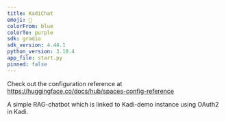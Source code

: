 ```yaml
---
title: KadiChat
emoji: 💬
colorFrom: blue
colorTo: purple
sdk: gradio
sdk_version: 4.44.1
python_version: 3.10.4
app_file: start.py
pinned: false
---
```


Check out the configuration reference at https://huggingface.co/docs/hub/spaces-config-reference

A simple RAG-chatbot which is linked to Kadi-demo instance using OAuth2 in Kadi.